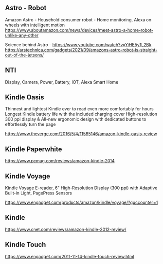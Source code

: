 Astro - Robot
-------------
Amazon Astro - Household consumer robot - Home monitoring, Alexa on wheels with intelligent motion
https://www.aboutamazon.com/news/devices/meet-astro-a-home-robot-unlike-any-other

Science behind Astro - https://www.youtube.com/watch?v=YiHE5y1L2Bk
https://arstechnica.com/gadgets/2021/09/amazons-astro-robot-is-straight-out-of-the-jetsons/


NTI
---
Display, Camera, Power, Battery, IOT, Alexa Smart Home

Kindle Oasis
------------
Thinnest and lightest Kindle ever to read even more comfortably for hours
Longest Kindle battery life with the included charging cover
High-resolution 300 ppi display & All-new ergonomic design with dedicated buttons to effortlessly turn the page

https://www.theverge.com/2016/5/4/11585146/amazon-kindle-oasis-review

Kindle Paperwhite
-----------------
https://www.pcmag.com/reviews/amazon-kindle-2014

Kindle Voyage
-------------
Kindle Voyage E-reader, 6" High-Resolution Display (300 ppi) with Adaptive Built-in Light, PagePress Sensors

https://www.engadget.com/products/amazon/kindle/voyage/?guccounter=1

Kindle
------
https://www.cnet.com/reviews/amazon-kindle-2012-review/

Kindle Touch
------------
https://www.engadget.com/2011-11-14-kindle-touch-review.html
